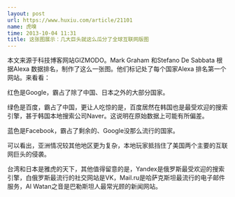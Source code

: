 ```yaml
---
layout: post
url: https://www.huxiu.com/article/21101
name: 虎嗅
time: 2013-10-04 11:31
title: 这张图展示：几大巨头就这么瓜分了全球互联网版图
---
```

本文来源于科技博客网站GIZMODO。Mark Graham 和Stefano De Sabbata 根据Alexa 数据排名，制作了这么一张图。他们标记处了每个国家Alexa 排名第一个网站。来看看：

红色是Google，霸占了除了中国、日本之外的大部分国家。

绿色是百度，霸占了中国，更让人吃惊的是，百度居然在韩国也是最受欢迎的搜索引擎，甚于韩国本地搜索公司Naver。这说明在原始数据上可能有所偏差。

蓝色是Facebook，霸占了剩余的、Google没那么流行的国家。

可以看出，亚洲情况较其他地区更为复杂，本地玩家抵挡住了美国两个主要的互联网巨头的侵袭。

台湾和日本是雅虎的天下，其他值得留意的是，Yandex是俄罗斯最受欢迎的搜索引擎，白俄罗斯最流行的社交网站是VK，Mail.ru是哈萨克斯坦最流行的电子邮件服务，Al Watan之音是巴勒斯坦人最常光顾的新闻网站。

